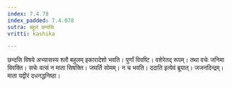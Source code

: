 ```yaml
---
index: 7.4.78
index_padded: 7.4.078
sutra: बहुलं छन्दसि
vritti: kashika

---
```

छन्दसि विषये अभ्यासस्य श्लौ बहुलम् इकारादेशो भवति। पुर्णां विवष्टि। वशेरेतद् रूपम्। तथा वचेः जनिमा विवक्ति। सचेः वत्सं न माता सिषक्ति। जघर्ति सोमम्। न च भवति। ददाति इत्येवं ब्रूयात्। जजनदिन्द्रम्। माता यद्वीरं दधनद्धनिष्ठा।